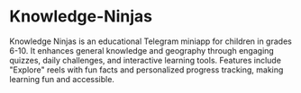 # Knowledge-Ninjas
Knowledge Ninjas is an educational Telegram miniapp for children in grades 6-10. It enhances general knowledge and geography through engaging quizzes, daily challenges, and interactive learning tools. Features include "Explore" reels with fun facts and personalized progress tracking, making learning fun and accessible.
